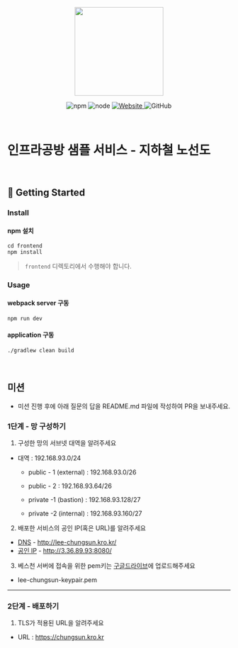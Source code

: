 <p align="center">
    <img width="200px;" src="https://raw.githubusercontent.com/woowacourse/atdd-subway-admin-frontend/master/images/main_logo.png"/>
</p>
<p align="center">
  <img alt="npm" src="https://img.shields.io/badge/npm-%3E%3D%205.5.0-blue">
  <img alt="node" src="https://img.shields.io/badge/node-%3E%3D%209.3.0-blue">
  <a href="https://edu.nextstep.camp/c/R89PYi5H" alt="nextstep atdd">
    <img alt="Website" src="https://img.shields.io/website?url=https%3A%2F%2Fedu.nextstep.camp%2Fc%2FR89PYi5H">
  </a>
  <img alt="GitHub" src="https://img.shields.io/github/license/next-step/atdd-subway-service">
</p>

<br>

# 인프라공방 샘플 서비스 - 지하철 노선도

<br>

## 🚀 Getting Started

### Install
#### npm 설치
```
cd frontend
npm install
```
> `frontend` 디렉토리에서 수행해야 합니다.

### Usage
#### webpack server 구동
```
npm run dev
```
#### application 구동
```
./gradlew clean build
```
<br>

## 미션

* 미션 진행 후에 아래 질문의 답을 README.md 파일에 작성하여 PR을 보내주세요.

### 1단계 - 망 구성하기
1. 구성한 망의 서브넷 대역을 알려주세요
- 대역 : 192.168.93.0/24
  * public - 1 (external) : 192.168.93.0/26
    
  * public - 2 : 192.168.93.64/26
    
  * private -1 (bastion) : 192.168.93.128/27
    
  * private -2 (internal) : 192.168.93.160/27

2. 배포한 서비스의 공인 IP(혹은 URL)를 알려주세요

- [DNS](http://lee-chungsun.kro.kr/) - http://lee-chungsun.kro.kr/
- [공인 IP](http://3.36.89.93:8080/) - http://3.36.89.93:8080/

3. 베스천 서버에 접속을 위한 pem키는 [구글드라이브](https://drive.google.com/drive/folders/1dZiCUwNeH1LMglp8dyTqqsL1b2yBnzd1?usp=sharing)에 업로드해주세요
- lee-chungsun-keypair.pem
---

### 2단계 - 배포하기
1. TLS가 적용된 URL을 알려주세요

- URL : https://chungsun.kro.kr
